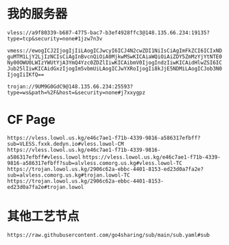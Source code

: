 # 我的服务器

`vless://a9f80339-b687-4775-bac7-b3ef4928ffc3@148.135.66.234:19135?type=tcp&security=none#1jzw7n3v`

`vmess://ewogICJ2IjogIjIiLAogICJwcyI6ICJ4N2cwZDI1NiIsCiAgImFkZCI6ICIxNDguMTM1LjY2LjIzNCIsCiAgInBvcnQiOiA0MjkwMSwKICAiaWQiOiAiZDY5ZmMzYjYtNTE0Ny00OWU0LWIzYWUtYjA3YmQ4Yzc0ZDZlIiwKICAibmV0IjogIndzIiwKICAidHlwZSI6ICJub25lIiwKICAidGxzIjogIm5vbmUiLAogICJwYXRoIjogIi8kJjE5NDMiLAogICJob3N0IjogIiIKfQ==`

`trojan://9UM9G0GdC9@148.135.66.234:25593?type=ws&path=%2F&host=&security=none#j7xxygpz`

# CF Page

`https://vless.lowol.us.kg/e46c7ae1-f71b-4339-9816-a586317efbff?sub=VLESS.fxxk.dedyn.io#vless.lowol-CM`
`https://vless.lowol.us.kg/e46c7ae1-f71b-4339-9816-a586317efbff#vless.lowol`
`https://vless.lowol.us.kg/e46c7ae1-f71b-4339-9816-a586317efbff?sub=alvless.comorg.us.kg#vless.lowol-TC`
`https://trojan.lowol.us.kg/2906c62a-ebbc-4401-8153-ed23d0a7fa2e?sub=alvless.comorg.us.kg#trojan.lowol-TC`
`https://trojan.lowol.us.kg/2906c62a-ebbc-4401-8153-ed23d0a7fa2e#trojan.lowol`

# 其他工艺节点

`https://raw.githubusercontent.com/go4sharing/sub/main/sub.yaml#sub`

